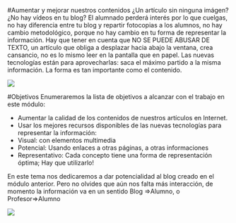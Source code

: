 #Aumentar y mejorar nuestros contenidos
¿Un artículo sin ninguna imágen? ¿No hay vídeos en tu blog? El alumnado perderá interés por lo que cuelgas, no hay diferencia entre tu blog y repartir fotocopias a los alumnos, no hay cambio metodológico, porque no hay cambio en tu forma de representar la información.
Hay que tener en cuenta que NO SE PUEDE ABUSAR DE TEXTO, un artículo que obliga a desplazar hacia abajo la ventana, crea cansancio, no es lo mismo leer en la pantalla que en papel.
Las nuevas tecnologías están para aprovecharlas: saca el máximo partido a la misma información. La forma es tan importante como el contenido.

![](https://catedu.github.io/aprendizaje-colaborativo-con-blog/img/innovacion.gif)


#Objetivos
Enumeraremos la lista de objetivos a alcanzar con el trabajo en este módulo:

- Aumentar la calidad de los contenidos de nuestros artículos en Internet.
- Usar los mejores recursos disponibles de las nuevas tecnologías para representar la información:
 - Visual: con elementos multimedia
 - Potencial: Usando enlaces a otras páginas, a otras informaciones
 - Representativo: Cada concepto tiene una forma de representación óptima; Hay que utilizarlo!
 
 En este tema nos dedicaremos a dar potencialidad al blog creado en el módulo anterior.
Pero no olvides que aún nos falta más interacción, de momento la información va en un sentido Blog =>Alumno, o Profesor=>Alumno

![](https://catedu.github.io/aprendizaje-colaborativo-con-blog/img/cabeza1.gif)
